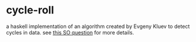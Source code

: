 cycle-roll
==========

a haskell implementation of an algorithm created by Evgeny Kluev to
detect cycles in data. see 
[this SO question](http://stackoverflow.com/questions/19359259/explanation-for-the-loop-rolling-algorithm)
for more details.
